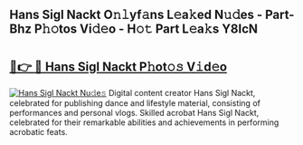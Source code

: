 ## Hans Sigl Nackt O𝚗𝚕yf𝚊ns L𝚎a𝚔ed N𝚞𝚍es - Part-Bhz P𝚑𝚘tos Vi𝚍𝚎o - H𝚘𝚝 Part L𝚎a𝚔s Y8IcN

# <h2><a href="http://kf66yl.oniu.top/?m=Hans+Sigl+Nackt">🔗👉 🔴 Hans Sigl Nackt P𝚑ot𝚘𝚜 V𝚒d𝚎o</a></h2>

[![Hans Sigl Nackt Nu𝚍e𝚜](https://i.imgur.com/0qMVB7G.gif)](http://kf66yl.oniu.top/?m=Hans+Sigl+Nackt)
Digital content creator Hans Sigl Nackt, celebrated for publishing dance and lifestyle material, consisting of performances and personal vlogs. Skilled acrobat Hans Sigl Nackt, celebrated for their remarkable abilities and achievements in performing acrobatic feats.  
